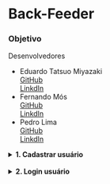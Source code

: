 # Back-Feeder

<article>
    <h3>Objetivo</h3>







</article>
    <p>Desenvolvedores</p>
   <ul>
    <li>
        Eduardo Tatsuo Miyazaki
        <div>
            <a href="https://github.com/edtmi">GitHub</a><br>
            <a href="https://www.linkedin.com/in/eduardo-tatsuo-miyazaki/">LinkdIn</a>
        </div>
    </li>
    <li>
        Fernando Mós
          <div>
            <a href="https://github.com/FernandoMos92">GitHub</a><br>
            <a href="https://www.linkedin.com/in/fernando-mos/">LinkdIn</a>
        </div>
    </li>
    <li>
        Pedro Lima
          <div>
            <a href="https://github.com/PedroPDIN">GitHub</a><br>
            <a href="https://www.linkedin.com/in/in-pedrolima/">LinkdIn</a>
        </div>
    </li>
   </ul>

<details>
    <summary><strong>1. Cadastrar usuário</strong></summary>
    <br>
    <ol>
        <li>
            <input type="checkbox" disabled />
            <strong>firstName</strong>: <span>- Min 4 caracteres;</span><br>
        </li>
        <li>
            <input type="checkbox" disabled /> <strong>lastName</strong>: 
            <span>- Min 4 caracteres;</span><br>
        </li>
        <li>
            <input type="checkbox" disabled /> <strong>username</strong>:
             <span>- Min 4 caracteres;</span></br>
        </li>
        <li>
            <input type="checkbox" disabled /> <strong>email</strong>: 
            <span>- Gerar token com username e armazenar;</span></br>
        </li>
        <li>
            <input type="checkbox" disabled /> <strong>password</strong>:
            <span>- Min 8 caracteres e ser alfa numérico;</span></br>
        </li>
        <li>
            <input type="checkbox" disabled /> <strong>turma</strong>:
            <span>- *NÃO OBRIGATÓRIO*;</span></br>
        </li>
    </ol>
</details></br>

<details>
    <summary><strong>2. Login usuário</strong></summary>
    </br>
    <ol>
        <li>
            <input type="checkbox" disabled />
            <strong>username</strong>: <span>- Decodar o token e verificar se é válido;</span><br>
        </li>
        <li>
            <input type="checkbox" disabled />
            <strong>password</strong><br>
        </li>
        <li>
            <input type="checkbox" disabled />
            <strong>lembrar a senha</strong></br>
        </li>
    </ol>
</details>